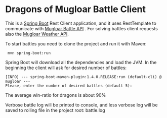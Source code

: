 # Dragons of Mugloar Battle Client

This is a [Spring Boot](https://spring.io/) Rest Client application, and it uses RestTemplate to communicate with [Mugloar Battle API](http://www.dragonsofmugloar.com/api) . For solving battles client requests also the [Mugloar Weather API](http://www.dragonsofmugloar.com/weather).

To start battles you need to clone the project and run it with Maven:

     mvn spring-boot:run
Spring Boot will download all the dependencies and load the JVM. 
In the beginning the client will ask for desired number of battles:

    [INFO] --- spring-boot-maven-plugin:1.4.0.RELEASE:run (default-cli) @ mugloar ---
    Please, enter the number of desired battles (default 5):

The average win-ratio for dragons is about 90%

Verbose battle log will be printed to console, and less verbose log will be saved to rolling file in the project root:
    battle.log
